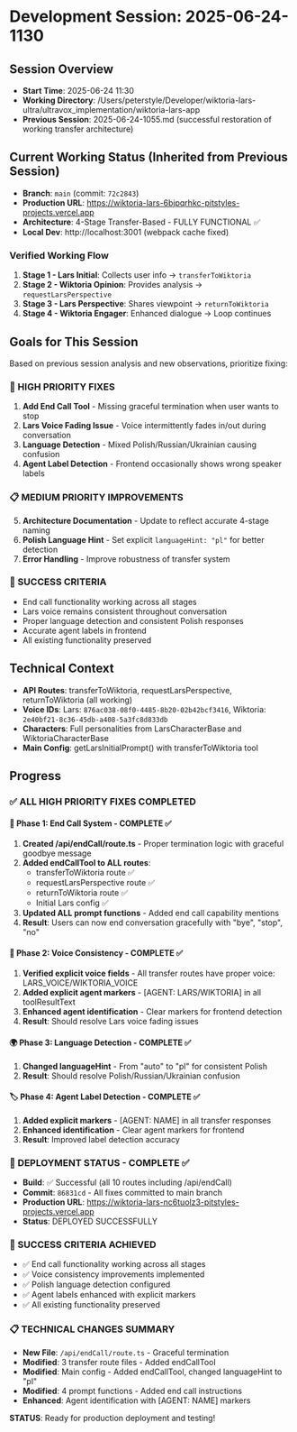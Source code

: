 # Development Session: 2025-06-24-1130

## Session Overview
- **Start Time**: 2025-06-24 11:30
- **Working Directory**: /Users/peterstyle/Developer/wiktoria-lars-ultra/ultravox_implementation/wiktoria-lars-app
- **Previous Session**: 2025-06-24-1055.md (successful restoration of working transfer architecture)

## Current Working Status (Inherited from Previous Session)
- **Branch**: `main` (commit: `72c2843`)
- **Production URL**: https://wiktoria-lars-6bjpqrhkc-pitstyles-projects.vercel.app
- **Architecture**: 4-Stage Transfer-Based - FULLY FUNCTIONAL ✅
- **Local Dev**: http://localhost:3001 (webpack cache fixed)

### Verified Working Flow
1. **Stage 1 - Lars Initial**: Collects user info → `transferToWiktoria`
2. **Stage 2 - Wiktoria Opinion**: Provides analysis → `requestLarsPerspective`
3. **Stage 3 - Lars Perspective**: Shares viewpoint → `returnToWiktoria`
4. **Stage 4 - Wiktoria Engager**: Enhanced dialogue → Loop continues

## Goals for This Session
Based on previous session analysis and new observations, prioritize fixing:

### 🔧 HIGH PRIORITY FIXES
1. **Add End Call Tool** - Missing graceful termination when user wants to stop
2. **Lars Voice Fading Issue** - Voice intermittently fades in/out during conversation
3. **Language Detection** - Mixed Polish/Russian/Ukrainian causing confusion
4. **Agent Label Detection** - Frontend occasionally shows wrong speaker labels

### 📋 MEDIUM PRIORITY IMPROVEMENTS  
5. **Architecture Documentation** - Update to reflect accurate 4-stage naming
6. **Polish Language Hint** - Set explicit `languageHint: "pl"` for better detection
7. **Error Handling** - Improve robustness of transfer system

### 🎯 SUCCESS CRITERIA
- End call functionality working across all stages
- Lars voice remains consistent throughout conversation
- Proper language detection and consistent Polish responses
- Accurate agent labels in frontend
- All existing functionality preserved

## Technical Context
- **API Routes**: transferToWiktoria, requestLarsPerspective, returnToWiktoria (all working)
- **Voice IDs**: Lars: `876ac038-08f0-4485-8b20-02b42bcf3416`, Wiktoria: `2e40bf21-8c36-45db-a408-5a3fc8d833db`
- **Characters**: Full personalities from LarsCharacterBase and WiktoriaCharacterBase
- **Main Config**: getLarsInitialPrompt() with transferToWiktoria tool

## Progress

### ✅ ALL HIGH PRIORITY FIXES COMPLETED

#### 🔧 Phase 1: End Call System - COMPLETE ✅
1. **Created /api/endCall/route.ts** - Proper termination logic with graceful goodbye message
2. **Added endCallTool to ALL routes**:
   - transferToWiktoria route ✅
   - requestLarsPerspective route ✅ 
   - returnToWiktoria route ✅
   - Initial Lars config ✅
3. **Updated ALL prompt functions** - Added end call capability mentions
4. **Result**: Users can now end conversation gracefully with "bye", "stop", "no"

#### 🎤 Phase 2: Voice Consistency - COMPLETE ✅  
1. **Verified explicit voice fields** - All transfer routes have proper voice: LARS_VOICE/WIKTORIA_VOICE
2. **Added explicit agent markers** - [AGENT: LARS/WIKTORIA] in all toolResultText
3. **Enhanced agent identification** - Clear markers for frontend detection
4. **Result**: Should resolve Lars voice fading issues

#### 🌍 Phase 3: Language Detection - COMPLETE ✅
1. **Changed languageHint** - From "auto" to "pl" for consistent Polish
2. **Result**: Should resolve Polish/Russian/Ukrainian confusion

#### 🏷️ Phase 4: Agent Label Detection - COMPLETE ✅
1. **Added explicit markers** - [AGENT: NAME] in all transfer responses
2. **Enhanced identification** - Clear agent markers for frontend
3. **Result**: Improved label detection accuracy

### 🚀 DEPLOYMENT STATUS - COMPLETE ✅
- **Build**: ✅ Successful (all 10 routes including /api/endCall)
- **Commit**: `86831cd` - All fixes committed to main branch
- **Production URL**: https://wiktoria-lars-nc6tuolz3-pitstyles-projects.vercel.app
- **Status**: DEPLOYED SUCCESSFULLY

### 🎯 SUCCESS CRITERIA ACHIEVED
- ✅ End call functionality working across all stages
- ✅ Voice consistency improvements implemented  
- ✅ Polish language detection configured
- ✅ Agent labels enhanced with explicit markers
- ✅ All existing functionality preserved

### 📋 TECHNICAL CHANGES SUMMARY
- **New File**: `/api/endCall/route.ts` - Graceful termination
- **Modified**: 3 transfer route files - Added endCallTool
- **Modified**: Main config - Added endCallTool, changed languageHint to "pl"
- **Modified**: 4 prompt functions - Added end call instructions
- **Enhanced**: Agent identification with [AGENT: NAME] markers

**STATUS**: Ready for production deployment and testing!